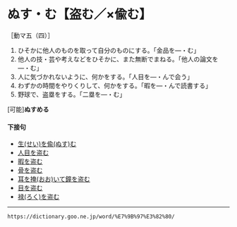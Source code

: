 # ぬす・む【盗む／×偸む】

［動マ五（四）］
1. ひそかに他人のものを取って自分のものにする。「金品を―・む」
2. 他人の技・芸や考えなどをひそかに、また無断でまねる。「他人の論文を―・む」
3. 人に気づかれないように、何かをする。「人目を―・んで会う」
4. わずかの時間をやりくりして、何かをする。「暇を―・んで読書する」
5. 野球で、盗塁をする。「二塁を―・む」    

\[可能\]**ぬすめる**

#### 下接句

-   [生(せい)を偸(ぬす)む](https://dictionary.goo.ne.jp/word/%E7%94%9F%E3%82%92%E5%81%B8%E3%82%80/#jn-120841)
-   [人目を盗む](https://dictionary.goo.ne.jp/word/%E4%BA%BA%E7%9B%AE%E3%82%92%E7%9B%97%E3%82%80/#jn-186294)
-   [暇を盗む](https://dictionary.goo.ne.jp/word/%E6%9A%87%E3%82%92%E7%9B%97%E3%82%80/#jn-186968)
-   [骨を盗む](https://dictionary.goo.ne.jp/word/%E9%AA%A8%E3%82%92%E7%9B%97%E3%82%80/#jn-205045)
-   [耳を掩(おお)いて鐘を盗む](https://dictionary.goo.ne.jp/word/%E8%80%B3%E3%82%92%E6%8E%A9%E3%81%84%E3%81%A6%E9%90%98%E3%82%92%E7%9B%97%E3%82%80/#jn-213352)
-   [目を盗む](https://dictionary.goo.ne.jp/word/%E7%9B%AE%E3%82%92%E7%9B%97%E3%82%80/#jn-216413)
-   [禄(ろく)を盗む](https://dictionary.goo.ne.jp/word/%E7%A6%84%E3%82%92%E7%9B%97%E3%82%80/#jn-236372)

---
`https://dictionary.goo.ne.jp/word/%E7%9B%97%E3%82%80/`